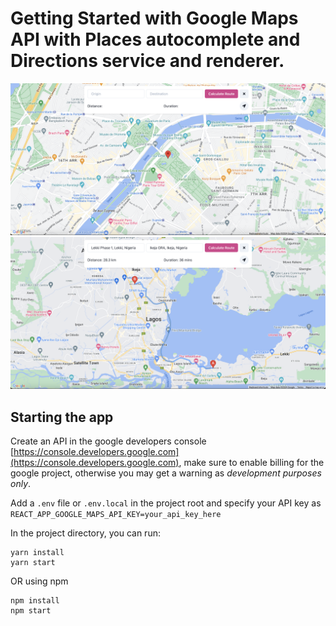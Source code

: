 # Getting Started with Google Maps API with Places autocomplete and Directions service and renderer.

![Initial Map](<Screenshot 2024-03-15 at 10.54.10.png>)
![Final Map](<Screenshot 2024-03-15 at 10.56.19.png>)

## Starting the app

Create an API in the google developers console [https://console.developers.google.com](https://console.developers.google.com), make sure to enable billing for the google project, otherwise you may get a warning as _development purposes only_.

Add a `.env` file or `.env.local` in the project root and specify your API key as `REACT_APP_GOOGLE_MAPS_API_KEY=your_api_key_here`

In the project directory, you can run:

```
yarn install
yarn start
```

OR using npm

```
npm install
npm start
```
